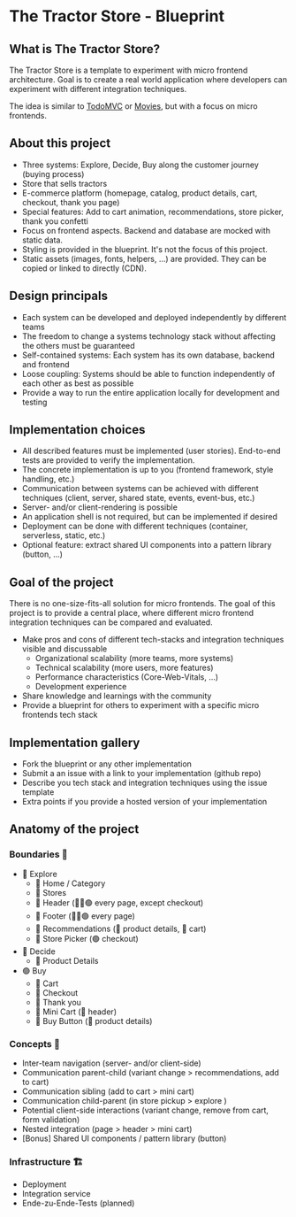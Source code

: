 # The Tractor Store - Blueprint

## What is The Tractor Store?

The Tractor Store is a template to experiment with micro frontend architecture.
Goal is to create a real world application where developers can experiment with different integration techniques.

The idea is similar to [TodoMVC](http://todomvc.com/) or [Movies](https://tastejs.com/movies/), but with a focus on micro frontends.

## About this project

- Three systems: Explore, Decide, Buy along the customer journey (buying process)
- Store that sells tractors
- E-commerce platform (homepage, catalog, product details, cart, checkout, thank you page)
- Special features: Add to cart animation, recommendations, store picker, thank you confetti
- Focus on frontend aspects. Backend and database are mocked with static data.
- Styling is provided in the blueprint. It's not the focus of this project.
- Static assets (images, fonts, helpers, ...) are provided. They can be copied or linked to directly (CDN).

## Design principals

- Each system can be developed and deployed independently by different teams
- The freedom to change a systems technology stack without affecting the others must be guaranteed
- Self-contained systems: Each system has its own database, backend and frontend
- Loose coupling: Systems should be able to function independently of each other as best as possible
- Provide a way to run the entire application locally for development and testing

## Implementation choices

- All described features must be implemented (user stories). End-to-end tests are provided to verify the implementation.
- The concrete implementation is up to you (frontend framework, style handling, etc.)
- Communication between systems can be achieved with different techniques (client, server, shared state, events, event-bus, etc.)
- Server- and/or client-rendering is possible
- An application shell is not required, but can be implemented if desired
- Deployment can be done with different techniques (container, serverless, static, etc.)
- Optional feature: extract shared UI components into a pattern library (button, ...)

## Goal of the project

There is no one-size-fits-all solution for micro frontends.
The goal of this project is to provide a central place, where different micro frontend integration techniques can be compared and evaluated.

- Make pros and cons of different tech-stacks and integration techniques visible and discussable
  - Organizational scalability (more teams, more systems)
  - Technical scalability (more users, more features)
  - Performance characteristics (Core-Web-Vitals, ...)
  - Development experience
- Share knowledge and learnings with the community
- Provide a blueprint for others to experiment with a specific micro frontends tech stack

## Implementation gallery

- Fork the blueprint or any other implementation
- Submit a an issue with a link to your implementation (github repo)
- Describe you tech stack and integration techniques using the issue template
- Extra points if you provide a hosted version of your implementation

## Anatomy of the project

### Boundaries 📄

- 🔴 Explore
  - 📄 Home / Category
  - 📄 Stores
  - 🧩 Header (🔴🔵🟢 every page, except checkout)
  - 🧩 Footer (🔴🔵🟢 every page)
  - 🧩 Recommendations (🔵 product details, 🔴 cart)
  - 🧩 Store Picker (🟢 checkout)
- 🔵 Decide
  - 📄 Product Details
- 🟢 Buy
  - 📄 Cart
  - 📄 Checkout
  - 📄 Thank you
  - 🧩 Mini Cart (🔴 header)
  - 🧩 Buy Button (🔵 product details)

### Concepts 🧠

- Inter-team navigation (server- and/or client-side)
- Communication parent-child (variant change > recommendations, add to cart)
- Communication sibling (add to cart > mini cart)
- Communication child-parent (in store pickup > explore )
- Potential client-side interactions (variant change, remove from cart, form validation)
- Nested integration (page > header > mini cart)
- [Bonus] Shared UI components / pattern library (button)

### Infrastructure 🏗️

- Deployment
- Integration service
- Ende-zu-Ende-Tests (planned)
